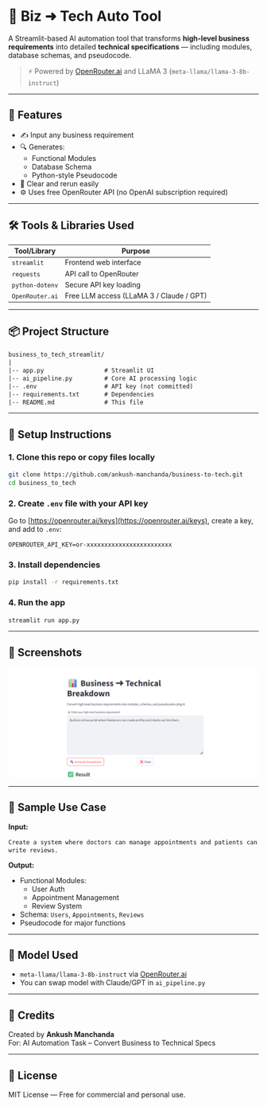 # 🧠 Biz ➜ Tech Auto Tool

A Streamlit-based AI automation tool that transforms **high-level business requirements** into detailed **technical specifications** — including modules, database schemas, and pseudocode.

> ⚡ Powered by [OpenRouter.ai](https://openrouter.ai) and LLaMA 3 (`meta-llama/llama-3-8b-instruct`)

---

## 🚀 Features

- ✍️ Input any business requirement
- 🔍 Generates:
  - Functional Modules
  - Database Schema
  - Python-style Pseudocode
- 🔁 Clear and rerun easily
- ⚙️ Uses free OpenRouter API (no OpenAI subscription required)

---

## 🛠️ Tools & Libraries Used

| Tool/Library     | Purpose                                      |
|------------------|----------------------------------------------|
| `streamlit`      | Frontend web interface                       |
| `requests`       | API call to OpenRouter                       |
| `python-dotenv`  | Secure API key loading                       |
| `OpenRouter.ai`  | Free LLM access (LLaMA 3 / Claude / GPT)     |

---

## 📦 Project Structure

```
business_to_tech_streamlit/
|
|-- app.py                 # Streamlit UI
|-- ai_pipeline.py         # Core AI processing logic
|-- .env                   # API key (not committed)
|-- requirements.txt       # Dependencies
|-- README.md              # This file
```

---

## 🔐 Setup Instructions

### 1. Clone this repo or copy files locally

```bash
git clone https://github.com/ankush-manchanda/business-to-tech.git
cd business_to_tech
```

### 2. Create `.env` file with your API key

Go to [https://openrouter.ai/keys](https://openrouter.ai/keys), create a key, and add to `.env`:

```
OPENROUTER_API_KEY=or-xxxxxxxxxxxxxxxxxxxxxxxx
```

### 3. Install dependencies

```bash
pip install -r requirements.txt
```

### 4. Run the app

```bash
streamlit run app.py
```

---

## 📸 Screenshots

![App Screenshot](business_to_tech.png)

---

## 🔧 Sample Use Case

**Input:**
```
Create a system where doctors can manage appointments and patients can write reviews.
```

**Output:**
- Functional Modules:
  - User Auth
  - Appointment Management
  - Review System
- Schema: `Users`, `Appointments`, `Reviews`
- Pseudocode for major functions

---

## 📘 Model Used

- `meta-llama/llama-3-8b-instruct` via [OpenRouter.ai](https://openrouter.ai/)
- You can swap model with Claude/GPT in `ai_pipeline.py`

---

## 🧠 Credits

Created by **Ankush Manchanda**  
For: AI Automation Task – Convert Business to Technical Specs

---

## 📜 License

MIT License — Free for commercial and personal use.
